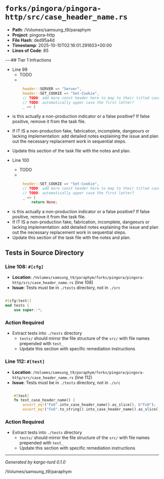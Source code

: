 # `forks/pingora/pingora-http/src/case_header_name.rs`

- **Path**: /Volumes/samsung_t9/paraphym
- **Project**: pingora-http
- **File Hash**: ded95a4d  
- **Timestamp**: 2025-10-10T02:16:01.291603+00:00  
- **Lines of Code**: 85

---## Tier 1 Infractions 


- Line 99
  - TODO
  - 

```rust
        header::SERVER => "Server",
        header::SET_COOKIE => "Set-Cookie",
        // TODO: add more const header here to map to their titled case
        // TODO: automatically upper case the first letter?
        _ => {
```

- is this actually a non-production indicator or a false positive? If false positive, remove it from the task file.
- If IT IS a non-production fake, fabrication, incomplete, dangeours or lacking implementation: add detailed notes explaining the issue and plan out the necessary replacement work in sequential steps. 
- Update this section of the task file with the notes and plan.


- Line 100
  - TODO
  - 

```rust
        header::SET_COOKIE => "Set-Cookie",
        // TODO: add more const header here to map to their titled case
        // TODO: automatically upper case the first letter?
        _ => {
            return None;
```

- is this actually a non-production indicator or a false positive? If false positive, remove it from the task file.
- If IT IS a non-production fake, fabrication, incomplete, dangeours or lacking implementation: add detailed notes explaining the issue and plan out the necessary replacement work in sequential steps. 
- Update this section of the task file with the notes and plan.

## Tests in Source Directory


### Line 108: `#[cfg]`

- **Location**: `/Volumes/samsung_t9/paraphym/forks/pingora/pingora-http/src/case_header_name.rs` (line 108)
- **Issue**: Tests must be in `./tests` directory, not in `./src`

```rust

#[cfg(test)]
mod tests {
    use super::*;

```

### Action Required

- Extract tests into `./tests` directory
  - `tests/` should mirror the file structure of the `src/` with file names prepended with `test_`
  - Update this section with specific remediation instructions
  


### Line 112: `#[test]`

- **Location**: `/Volumes/samsung_t9/paraphym/forks/pingora/pingora-http/src/case_header_name.rs` (line 112)
- **Issue**: Tests must be in `./tests` directory, not in `./src`

```rust

    #[test]
    fn test_case_header_name() {
        assert_eq!("FoO".into_case_header_name().as_slice(), b"FoO");
        assert_eq!("FoO".to_string().into_case_header_name().as_slice(), b"FoO");
```

### Action Required

- Extract tests into `./tests` directory
  - `tests/` should mirror the file structure of the `src/` with file names prepended with `test_`
  - Update this section with specific remediation instructions
  

---

*Generated by kargo-turd 0.1.0*

/Volumes/samsung_t9/paraphym